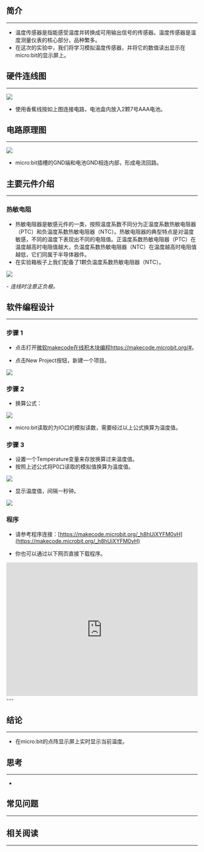 ## 简介 ##
---
- 温度传感器是指能感受温度并转换成可用输出信号的传感器。温度传感器是温度测量仪表的核心部分，品种繁多。
- 在这次的实验中，我们将学习模拟温度传感器，并将它的数值读出显示在micro:bit的显示屏上。

## 硬件连线图 ##
---
![](https://i.imgur.com/Tk7Ddy9.png)

- 使用香蕉线按如上图连接电路，电池盒内放入2颗7号AAA电池。

## 电路原理图 ##
---
![](https://i.imgur.com/8pV3WaA.png)

- micro:bit插槽的GND端和电池GND相连内部，形成电流回路。

## 主要元件介绍 ##
---
### 热敏电阻 ###
- 热敏电阻器是敏感元件的一类，按照温度系数不同分为正温度系数热敏电阻器（PTC）和负温度系数热敏电阻器（NTC）。热敏电阻器的典型特点是对温度敏感，不同的温度下表现出不同的电阻值。正温度系数热敏电阻器（PTC）在温度越高时电阻值越大，负温度系数热敏电阻器（NTC）在温度越高时电阻值越低，它们同属于半导体器件。
- 在实验箱板子上我们配备了1颗负温度系数热敏电阻器（NTC）。

![](https://i.imgur.com/M3k99Lj.png)

*- 连线时注意正负极。*

## 软件编程设计
---
### 步骤 1

- 点击打开[微软makecode在线积木块编程https://makecode.microbit.org/#](https://makecode.microbit.org/#)。

- 点击New Project按钮，新建一个项目。

![](https://i.imgur.com/t34k5Zb.png)

### 步骤 2

- 换算公式：

![](https://i.imgur.com/sTfPnYc.png)

- micro:bit读取的为IO口的模拟读数，需要经过以上公式换算为温度值。


### 步骤 3

- 设置一个Temperature变量来存放换算过来温度值。
- 按照上述公式将P0口读取的模拟值换算为温度值。

![](https://i.imgur.com/N91GU48.png)

- 显示温度值，间隔一秒钟。

![](https://i.imgur.com/poCULlT.png)

### 程序

- 请参考程序连接：[https://makecode.microbit.org/_h8hUjXYFM0yH](https://makecode.microbit.org/_h8hUjXYFM0yH)

- 你也可以通过以下网页直接下载程序。

<div style="position:relative;height:0;padding-bottom:70%;overflow:hidden;"><iframe style="position:absolute;top:0;left:0;width:100%;height:100%;" src="https://makecode.microbit.org/#pub:_h8hUjXYFM0yH" frameborder="0" sandbox="allow-popups allow-forms allow-scripts allow-same-origin"></iframe></div>  
---


## 结论
---
- 在micro:bit的点阵显示屏上实时显示当前温度。



## 思考
---
- 

## 常见问题
---


## 相关阅读  
---

